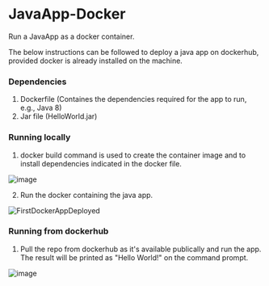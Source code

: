 # JavaApp-Docker
Run a JavaApp as a docker container.

The below instructions can be followed to deploy a java app on dockerhub, provided docker is already installed on the machine. 

### Dependencies

1. Dockerfile (Containes the dependencies required for the app to run, e.g., Java 8)
2. Jar file (HelloWorld.jar)

### Running locally

1. docker build command is used to create the container image and to install dependencies indicated in the docker file. 

![image](https://user-images.githubusercontent.com/26891940/115989425-93626300-a5be-11eb-81e8-a02fef56f5a0.png)

2. Run the docker containing the java app.

![FirstDockerAppDeployed](https://user-images.githubusercontent.com/26891940/115989840-99594380-a5c0-11eb-9aa5-e37bca646299.png)

### Running from dockerhub

1. Pull the repo from dockerhub as it's available publically and run the app. The result will be printed as "Hello World!" on the command prompt. 

![image](https://user-images.githubusercontent.com/26891940/115990001-4f249200-a5c1-11eb-9d3c-e23491a6899b.png)
